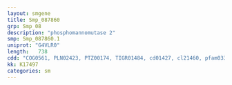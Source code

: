 ```yaml
---
layout: smgene
title: Smp_087860
grp: Smp_08
description: "phosphomannomutase 2"
smp: Smp_087860.1
uniprot: "G4VLR0"
length:   738
cdd: "COG0561, PLN02423, PTZ00174, TIGR01484, cd01427, cl21460, pfam03332, pfam08282"
kk: K17497
categories: sm
---
```


